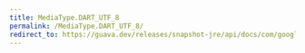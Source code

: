 ```yaml
---
title: MediaType.DART_UTF_8
permalink: /MediaType.DART_UTF_8/
redirect_to: https://guava.dev/releases/snapshot-jre/api/docs/com/google/common/net/MediaType.html#DART_UTF_8
---
```

